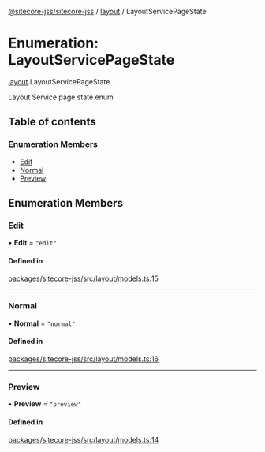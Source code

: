 [@sitecore-jss/sitecore-jss](../README.md) / [layout](../modules/layout.md) / LayoutServicePageState

# Enumeration: LayoutServicePageState

[layout](../modules/layout.md).LayoutServicePageState

Layout Service page state enum

## Table of contents

### Enumeration Members

- [Edit](layout.LayoutServicePageState.md#edit)
- [Normal](layout.LayoutServicePageState.md#normal)
- [Preview](layout.LayoutServicePageState.md#preview)

## Enumeration Members

### Edit

• **Edit** = ``"edit"``

#### Defined in

[packages/sitecore-jss/src/layout/models.ts:15](https://github.com/Sitecore/jss/blob/3ab6cb04f/packages/sitecore-jss/src/layout/models.ts#L15)

___

### Normal

• **Normal** = ``"normal"``

#### Defined in

[packages/sitecore-jss/src/layout/models.ts:16](https://github.com/Sitecore/jss/blob/3ab6cb04f/packages/sitecore-jss/src/layout/models.ts#L16)

___

### Preview

• **Preview** = ``"preview"``

#### Defined in

[packages/sitecore-jss/src/layout/models.ts:14](https://github.com/Sitecore/jss/blob/3ab6cb04f/packages/sitecore-jss/src/layout/models.ts#L14)
